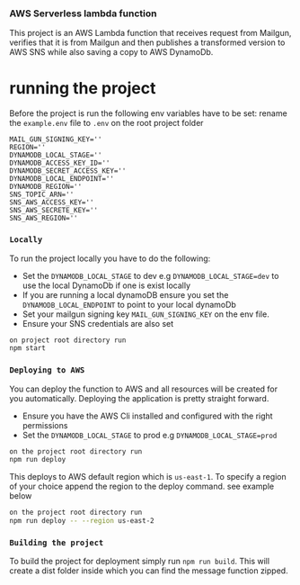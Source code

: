 ### AWS Serverless lambda function

This project is an AWS Lambda function that receives request from Mailgun, verifies that it is from Mailgun and then publishes a transformed version to AWS SNS while also saving a copy to AWS DynamoDb.

# running the project

Before the project is run the following env variables have to be set:
rename the `example.env` file to `.env` on the root project folder

```
MAIL_GUN_SIGNING_KEY=''
REGION=''
DYNAMODB_LOCAL_STAGE=''
DYNAMODB_ACCESS_KEY_ID=''
DYNAMODB_SECRET_ACCESS_KEY=''
DYNAMODB_LOCAL_ENDPOINT=''
DYNAMODB_REGION=''
SNS_TOPIC_ARN=''
SNS_AWS_ACCESS_KEY=''
SNS_AWS_SECRETE_KEY=''
SNS_AWS_REGION=''
```

### `Locally`

To run the project locally you have to do the following:

- Set the `DYNAMODB_LOCAL_STAGE` to dev e.g `DYNAMODB_LOCAL_STAGE=dev` to use the local DynamoDb if one is exist locally
- If you are running a local dynamoDB ensure you set the `DYNAMODB_LOCAL_ENDPOINT` to point to your local dynamoDb
- Set your mailgun signing key `MAIL_GUN_SIGNING_KEY` on the env file.
- Ensure your SNS credentials are also set

```sh
on project root directory run
npm start
```

### `Deploying to AWS`

You can deploy the function to AWS and all resources will be created for you automatically. Deploying the application is pretty straight forward.

- Ensure you have the AWS Cli installed and configured with the right permissions
- Set the `DYNAMODB_LOCAL_STAGE` to prod e.g `DYNAMODB_LOCAL_STAGE=prod`

```sh
on the project root directory run
npm run deploy
```

This deploys to AWS default region which is `us-east-1`. To specify a region of your choice append the region to the deploy command. see example below

```sh
on the project root directory run
npm run deploy -- --region us-east-2
```

### `Building the project`

To build the project for deployment simply run `npm run build`. This will create a dist folder inside which you can find the message function zipped.
